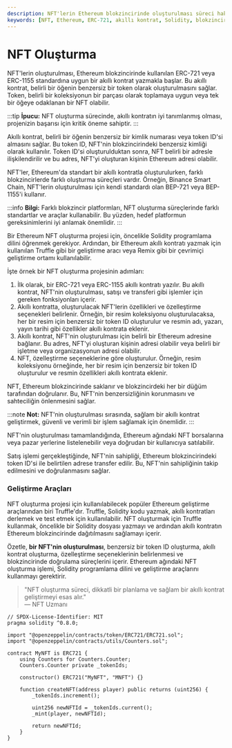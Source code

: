 ```yaml
---
description: NFT'lerin Ethereum blokzincirinde oluşturulması süreci hakkında detaylı bir rehber.
keywords: [NFT, Ethereum, ERC-721, akıllı kontrat, Solidity, blokzincir, token]
---
```


# NFT Oluşturma

NFT'lerin oluşturulması, Ethereum blokzincirinde kullanılan ERC-721 veya ERC-1155 standardına uygun bir akıllı kontrat yazmakla başlar. Bu akıllı kontrat, belirli bir öğenin benzersiz bir token olarak oluşturulmasını sağlar. Token, belirli bir koleksiyonun bir parçası olarak toplamaya uygun veya tek bir öğeye odaklanan bir NFT olabilir.

:::tip
**İpucu:** NFT oluşturma sürecinde, akıllı kontratın iyi tanımlanmış olması, projenizin başarısı için kritik öneme sahiptir.
:::

Akıllı kontrat, belirli bir öğenin benzersiz bir kimlik numarası veya token ID'si almasını sağlar. Bu token ID, NFT'nin blokzincirindeki benzersiz kimliği olarak kullanılır. Token ID'si oluşturulduktan sonra, NFT belirli bir adresle ilişkilendirilir ve bu adres, NFT'yi oluşturan kişinin Ethereum adresi olabilir.

NFT'ler, Ethereum'da standart bir akıllı kontratla oluşturulurken, farklı blokzincirlerde farklı oluşturma süreçleri vardır. Örneğin, Binance Smart Chain, NFT'lerin oluşturulması için kendi standardı olan BEP-721 veya BEP-1155'i kullanır.

:::info
**Bilgi:** Farklı blokzincir platformları, NFT oluşturma süreçlerinde farklı standartlar ve araçlar kullanabilir. Bu yüzden, hedef platformun gereksinimlerini iyi anlamak önemlidir.
:::

Bir Ethereum NFT oluşturma projesi için, öncelikle Solidity programlama dilini öğrenmek gerekiyor. Ardından, bir Ethereum akıllı kontratı yazmak için kullanılan Truffle gibi bir geliştirme aracı veya Remix gibi bir çevrimiçi geliştirme ortamı kullanılabilir.

İşte örnek bir NFT oluşturma projesinin adımları:

1. İlk olarak, bir ERC-721 veya ERC-1155 akıllı kontratı yazılır. Bu akıllı kontrat, NFT'nin oluşturulması, satışı ve transferi gibi işlemler için gereken fonksiyonları içerir.
2. Akıllı kontratta, oluşturulacak NFT'lerin özellikleri ve özelleştirme seçenekleri belirlenir. Örneğin, bir resim koleksiyonu oluşturulacaksa, her bir resim için benzersiz bir token ID oluşturulur ve resmin adı, yazarı, yayın tarihi gibi özellikler akıllı kontrata eklenir.
3. Akıllı kontrat, NFT'nin oluşturulması için belirli bir Ethereum adresine bağlanır. Bu adres, NFT'yi oluşturan kişinin adresi olabilir veya belirli bir işletme veya organizasyonun adresi olabilir.
4. NFT, özelleştirme seçeneklerine göre oluşturulur. Örneğin, resim koleksiyonu örneğinde, her bir resim için benzersiz bir token ID oluşturulur ve resmin özellikleri akıllı kontrata eklenir.

NFT, Ethereum blokzincirinde saklanır ve blokzincirdeki her bir düğüm tarafından doğrulanır. Bu, NFT'nin benzersizliğinin korunmasını ve sahteciliğin önlenmesini sağlar.

:::note
**Not:** NFT'nin oluşturulması sırasında, sağlam bir akıllı kontrat geliştirmek, güvenli ve verimli bir işlem sağlamak için önemlidir.
:::

NFT'nin oluşturulması tamamlandığında, Ethereum ağındaki NFT borsalarına veya pazar yerlerine listelenebilir veya doğrudan bir kullanıcıya satılabilir.

Satış işlemi gerçekleştiğinde, NFT'nin sahipliği, Ethereum blokzincirindeki token ID'si ile belirtilen adrese transfer edilir. Bu, NFT'nin sahipliğinin takip edilmesini ve doğrulanmasını sağlar.

### Geliştirme Araçları

NFT oluşturma projesi için kullanılabilecek popüler Ethereum geliştirme araçlarından biri Truffle'dır. Truffle, Solidity kodu yazmak, akıllı kontratları derlemek ve test etmek için kullanılabilir. NFT oluşturmak için Truffle kullanmak, öncelikle bir Solidity dosyası yazmayı ve ardından akıllı kontratın Ethereum blokzincirinde dağıtılmasını sağlamayı içerir.

Özetle, **bir NFT'nin oluşturulması**, benzersiz bir token ID oluşturma, akıllı kontrat oluşturma, özelleştirme seçeneklerinin belirlenmesi ve blokzincirinde doğrulama süreçlerini içerir. Ethereum ağındaki NFT oluşturma işlemi, Solidity programlama dilini ve geliştirme araçlarını kullanmayı gerektirir.

> "NFT oluşturma süreci, dikkatli bir planlama ve sağlam bir akıllı kontrat geliştirmeyi esas alır."  
> — NFT Uzmanı

```solidity
// SPDX-License-Identifier: MIT
pragma solidity ^0.8.0;

import "@openzeppelin/contracts/token/ERC721/ERC721.sol";
import "@openzeppelin/contracts/utils/Counters.sol";

contract MyNFT is ERC721 {
    using Counters for Counters.Counter;
    Counters.Counter private _tokenIds;

    constructor() ERC721("MyNFT", "MNFT") {}

    function createNFT(address player) public returns (uint256) {
        _tokenIds.increment();

        uint256 newNFTId = _tokenIds.current();
        _mint(player, newNFTId);

        return newNFTId;
    }
}
